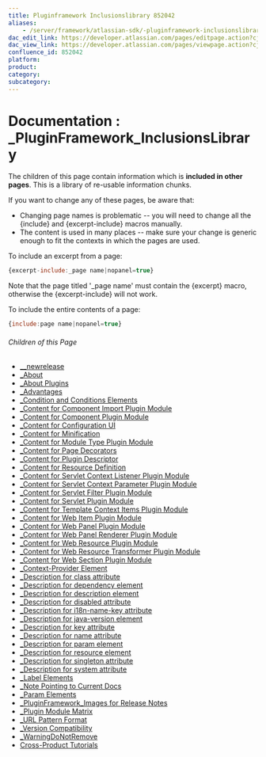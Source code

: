 ```yaml
---
title: Pluginframework Inclusionslibrary 852042
aliases:
    - /server/framework/atlassian-sdk/-pluginframework-inclusionslibrary-852042.html
dac_edit_link: https://developer.atlassian.com/pages/editpage.action?cjm=wozere&pageId=852042
dac_view_link: https://developer.atlassian.com/pages/viewpage.action?cjm=wozere&pageId=852042
confluence_id: 852042
platform:
product:
category:
subcategory:
---
```

# Documentation : \_PluginFramework\_InclusionsLibrary

The children of this page contain information which is **included in other pages**. This is a library of re-usable information chunks.

If you want to change any of these pages, be aware that:

-   Changing page names is problematic -- you will need to change all the {include} and {excerpt-include} macros manually.
-   The content is used in many places -- make sure your change is generic enough to fit the contexts in which the pages are used.

To include an excerpt from a page:

``` javascript
{excerpt-include:_page name|nopanel=true}
```

Note that the page titled '\_page name' must contain the {excerpt} macro, otherwise the {excerpt-include} will not work.

To include the entire contents of a page:

``` javascript
{include:page name|nopanel=true}
```

###### Children of this Page

-   [\_\_newrelease](/server/framework/atlassian-sdk/--newrelease-852033.html)
-   [\_About](/server/framework/atlassian-sdk/-about-852036.html)
-   [\_About Plugins](/server/framework/atlassian-sdk/-about-plugins-852047.html)
-   [\_Advantages](/server/framework/atlassian-sdk/-advantages-852144.html)
-   [\_Condition and Conditions Elements](/server/framework/atlassian-sdk/-condition-and-conditions-elements-852080.html)
-   [\_Content for Component Import Plugin Module](/server/framework/atlassian-sdk/-content-for-component-import-plugin-module-852055.html)
-   [\_Content for Component Plugin Module](/server/framework/atlassian-sdk/-content-for-component-plugin-module-852064.html)
-   [\_Content for Configuration UI](/server/framework/atlassian-sdk/-content-for-configuration-ui-851997.html)
-   [\_Content for Minification](/server/framework/atlassian-sdk/-content-for-minification-852093.html)
-   [\_Content for Module Type Plugin Module](/server/framework/atlassian-sdk/-content-for-module-type-plugin-module-852063.html)
-   [\_Content for Page Decorators](/server/framework/atlassian-sdk/-content-for-page-decorators-851985.html)
-   [\_Content for Plugin Descriptor](/server/framework/atlassian-sdk/-content-for-plugin-descriptor-852011.html)
-   [\_Content for Resource Definition](/server/framework/atlassian-sdk/-content-for-resource-definition-852006.html)
-   [\_Content for Servlet Context Listener Plugin Module](/server/framework/atlassian-sdk/-content-for-servlet-context-listener-plugin-module-852072.html)
-   [\_Content for Servlet Context Parameter Plugin Module](/server/framework/atlassian-sdk/-content-for-servlet-context-parameter-plugin-module-852071.html)
-   [\_Content for Servlet Filter Plugin Module](/server/framework/atlassian-sdk/-content-for-servlet-filter-plugin-module-852070.html)
-   [\_Content for Servlet Plugin Module](/server/framework/atlassian-sdk/-content-for-servlet-plugin-module-852069.html)
-   [\_Content for Template Context Items Plugin Module](/server/framework/atlassian-sdk/-content-for-template-context-items-plugin-module-852140.html)
-   [\_Content for Web Item Plugin Module](/server/framework/atlassian-sdk/-content-for-web-item-plugin-module-852066.html)
-   [\_Content for Web Panel Plugin Module](/server/framework/atlassian-sdk/-content-for-web-panel-plugin-module-852015.html)
-   [\_Content for Web Panel Renderer Plugin Module](/server/framework/atlassian-sdk/-content-for-web-panel-renderer-plugin-module-852108.html)
-   [\_Content for Web Resource Plugin Module](/server/framework/atlassian-sdk/-content-for-web-resource-plugin-module-852065.html)
-   [\_Content for Web Resource Transformer Plugin Module](/server/framework/atlassian-sdk/-content-for-web-resource-transformer-plugin-module-851998.html)
-   [\_Content for Web Section Plugin Module](/server/framework/atlassian-sdk/-content-for-web-section-plugin-module-852114.html)
-   [\_Context-Provider Element](/server/framework/atlassian-sdk/-context-provider-element-852079.html)
-   [\_Description for class attribute](/server/framework/atlassian-sdk/-description-for-class-attribute-852058.html)
-   [\_Description for dependency element](/server/framework/atlassian-sdk/-description-for-dependency-element-852013.html)
-   [\_Description for description element](/server/framework/atlassian-sdk/-description-for-description-element-852052.html)
-   [\_Description for disabled attribute](/server/framework/atlassian-sdk/-description-for-disabled-attribute-852061.html)
-   [\_Description for i18n-name-key attribute](/server/framework/atlassian-sdk/-description-for-i18n-name-key-attribute-852062.html)
-   [\_Description for java-version element](/server/framework/atlassian-sdk/-description-for-java-version-element-852054.html)
-   [\_Description for key attribute](/server/framework/atlassian-sdk/-description-for-key-attribute-852067.html)
-   [\_Description for name attribute](/server/framework/atlassian-sdk/-description-for-name-attribute-852057.html)
-   [\_Description for param element](/server/framework/atlassian-sdk/-description-for-param-element-852051.html)
-   [\_Description for resource element](/server/framework/atlassian-sdk/-description-for-resource-element-852053.html)
-   [\_Description for singleton attribute](/server/framework/atlassian-sdk/-description-for-singleton-attribute-852059.html)
-   [\_Description for system attribute](/server/framework/atlassian-sdk/-description-for-system-attribute-852060.html)
-   [\_Label Elements](/server/framework/atlassian-sdk/-label-elements-852103.html)
-   [\_Note Pointing to Current Docs](/server/framework/atlassian-sdk/-note-pointing-to-current-docs-852032.html)
-   [\_Param Elements](/server/framework/atlassian-sdk/-param-elements-852104.html)
-   [\_PluginFramework\_Images for Release Notes](/server/framework/atlassian-sdk/-pluginframework-images-for-release-notes-852105.html)
-   [\_Plugin Module Matrix](/server/framework/atlassian-sdk/-plugin-module-matrix-851990.html)
-   [\_URL Pattern Format](/server/framework/atlassian-sdk/-url-pattern-format-852129.html)
-   [\_Version Compatibility](/server/framework/atlassian-sdk/-version-compatibility-852030.html)
-   [\_WarningDoNotRemove](/server/framework/atlassian-sdk/-warningdonotremove-16974132.html)
-   [Cross-Product Tutorials](/server/framework/atlassian-sdk/cross-product-tutorials-8946211.html)
















































































































































































































































































































